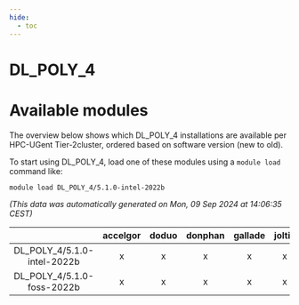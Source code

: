 ```yaml
---
hide:
  - toc
---
```


DL_POLY_4
=========

# Available modules


The overview below shows which DL_POLY_4 installations are available per HPC-UGent Tier-2cluster, ordered based on software version (new to old).

To start using DL_POLY_4, load one of these modules using a `module load` command like:

```shell
module load DL_POLY_4/5.1.0-intel-2022b
```

*(This data was automatically generated on Mon, 09 Sep 2024 at 14:06:35 CEST)*  

| |accelgor|doduo|donphan|gallade|joltik|shinx|skitty|
| :---: | :---: | :---: | :---: | :---: | :---: | :---: | :---: |
|DL_POLY_4/5.1.0-intel-2022b|x|x|x|x|x|x|x|
|DL_POLY_4/5.1.0-foss-2022b|x|x|x|x|x|x|x|
